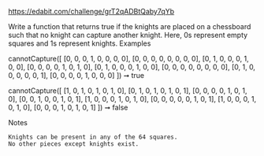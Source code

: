 https://edabit.com/challenge/grT2qADBtQaby7qYb

Write a function that returns true if the knights are placed on a chessboard such that no knight can capture another knight. Here, 0s represent empty squares and 1s represent knights.
Examples

cannotCapture([
  [0, 0, 0, 1, 0, 0, 0, 0],
  [0, 0, 0, 0, 0, 0, 0, 0],
  [0, 1, 0, 0, 0, 1, 0, 0],
  [0, 0, 0, 0, 1, 0, 1, 0],
  [0, 1, 0, 0, 0, 1, 0, 0],
  [0, 0, 0, 0, 0, 0, 0, 0],
  [0, 1, 0, 0, 0, 0, 0, 1],
  [0, 0, 0, 0, 1, 0, 0, 0]
]) ➞ true

cannotCapture([
  [1, 0, 1, 0, 1, 0, 1, 0],
  [0, 1, 0, 1, 0, 1, 0, 1],
  [0, 0, 0, 0, 1, 0, 1, 0],
  [0, 0, 1, 0, 0, 1, 0, 1],
  [1, 0, 0, 0, 1, 0, 1, 0],
  [0, 0, 0, 0, 0, 1, 0, 1],
  [1, 0, 0, 0, 1, 0, 1, 0],
  [0, 0, 0, 1, 0, 1, 0, 1]
]) ➞ false

Notes

    Knights can be present in any of the 64 squares.
    No other pieces except knights exist.